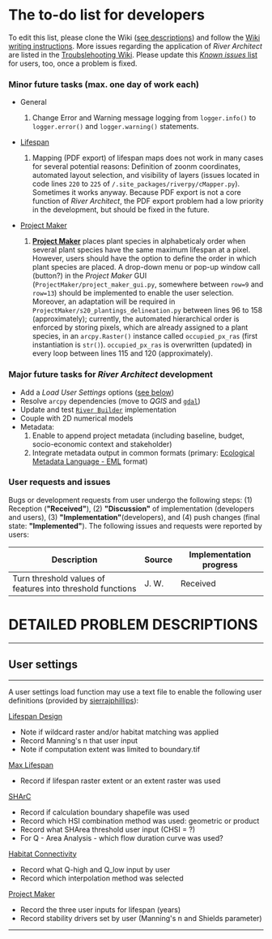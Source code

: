 The to-do list for developers
===========

To edit this list, please clone the Wiki ([see descriptions](DevGit)) and follow the [Wiki writing instructions](DevWiki). More issues regarding the application of *River Architect* are listed in the [Troubslehooting Wiki](Troubleshooting#issues). Please update this [*Known issues* list ](Troubleshooting#issues) for users, too, once a problem is fixed.

### Minor future tasks (max. one day of work each) <a name="min"></a>

- General
	1. Change Error and Warning message logging from `logger.info()` to `logger.error()` and `logger.warning()` statements.

- [Lifespan](LifespanDesign)
	1. Mapping (PDF export) of lifespan maps does not work in many cases for several potential reasons: Definition of zoonm coordinates, automated layout selection, and visibility of layers (issues located in code lines `220` to `225` of `/.site_packages/riverpy/cMapper.py`). Sometimes it works anyway. Because PDF export is not a core function of *River Architect*, the PDF export problem had a low priority in the development, but should be fixed in the future.


- [Project Maker](ProjectMaker)
	1. [**Project Maker**](ProjectMaker#pmplants) places plant species in alphabeticaly order when several plant species have the same maximum lifespan at a pixel. However, users should have the option to define the order in which plant species are placed. A drop-down menu or pop-up window call (button?) in the *Project Maker* GUI (`ProjectMaker/project_maker_gui.py`, somewhere between `row=9` and `row=13`) should be implemented to enable the user selection. Moreover, an adaptation will be required in `ProjectMaker/s20_plantings_delineation.py` between lines 96 to 158 (approximately); currently, the automated hierarchical order is enforced by storing pixels, which are already assigned to a plant species, in an `arcpy.Raster()` instance called `occupied_px_ras` (first instantiation is `str()`). `occupied_px_ras` is overwritten (updated) in every loop between lines 115 and 120 (approximately).

	

### Major future tasks for *River Architect* development <a name="maj"></a>

- Add a *Load User Settings* options ([see below](#usrstgs))
- Resolve `arcpy` dependencies (move to *QGIS* and [`gdal`](https://gdal.org))
- Update and test [`River Builder`](RiverBuilder) implementation
- Couple with 2D numerical models
- Metadata:
	1. Enable to append project metadata (including baseline, budget, socio-economic context and stakeholder)
	1. Integrate metadata output in common formats (primary: [Ecological Metadata Language - EML](http://www.dcc.ac.uk/resources/metadata-standards/eml-ecological-metadata-language) format)


### User requests and issues <a name="usr"></a>

Bugs or development requests from user undergo the following steps: (1) Reception (**"Received"**), (2) **"Discussion"** of implementation (developers and users), (3) **"Implementation"**(developers), and (4) push changes (final state: **"Implemented"**). The following issues and requests were reported by users:
<!--- Please only use the following Implementation progress notes: Received / Discussion / Implementation / Implemented -->
<!--- Received requests are in the User Requests folder of our river.architect.program A gmail.com email account -->


| Description | Source | Implementation progress |
|-------------|--------|-------------------------|
| Turn threshold values of features into threshold functions| J. W. | Received | 


# DETAILED PROBLEM DESCRIPTIONS
***

## User settings  <a name="usrstgs"></a>
***

A user settings load function may use a text file to enable the following user definitions (provided by [sierrajphillips](https://github.com/sierrajphillips)):

[Lifespan Design](LifespanDesign)
- Note if wildcard raster and/or habitat matching was applied
- Record Manning's n that user input
- Note if computation extent was limited to boundary.tif

[Max Lifespan](MaxLifespan)
- Record if lifespan raster extent or an extent raster was used

[SHArC](SHArC)
- Record if calculation boundary shapefile was used
- Record which HSI combination method was used: geometric or product
- Record what SHArea threshold user input (CHSI = ?)
- For Q - Area Analysis - which flow duration curve was used?

[Habitat Connectivity](Connectivity)
- Record what Q-high and Q_low input by user
- Record which interpolation method was selected

[Project Maker](ProjectMaker)
- Record the three user inputs for lifespan (years)
- Record stability drivers set by user (Manning's n and Shields parameter)

***
